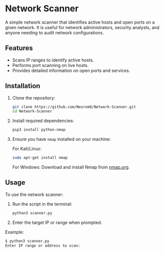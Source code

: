 # Network Scanner
A simple network scanner that identifies active hosts and open ports on a given network. It is useful for network administrators, security analysts, and anyone needing to audit network configurations.
## Features
- Scans IP ranges to identify active hosts.
- Performs port scanning on live hosts.
- Provides detailed information on open ports and services.
## Installation

1. Clone the repository:

    ```bash
    git clone https://github.com/Neurom8/Network-Scanner.git
    cd Network-Scanner
    ```

2. Install required dependencies:

    ```bash
    pip3 install python-nmap
    ```

3. Ensure you have `nmap` installed on your machine:

    For Kali/Linux:
    ```bash
    sudo apt-get install nmap
    ```

    For Windows:
    Download and install Nmap from [nmap.org](https://nmap.org/download.html).

## Usage

To use the network scanner:

1. Run the script in the terminal:

    ```bash
    python3 scanner.py
    ```

2. Enter the target IP or range when prompted.

Example:
```bash
$ python3 scanner.py
Enter IP range or address to scan: 
